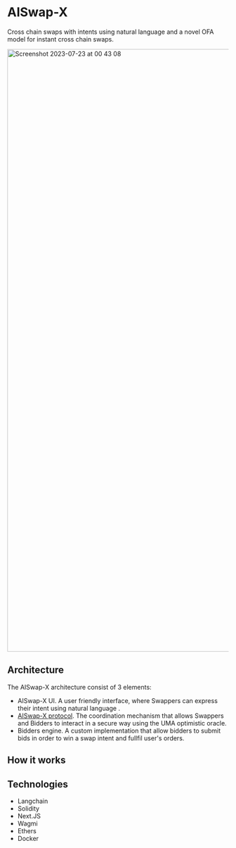 # AISwap-X
Cross chain swaps with intents using natural language and a novel OFA model for instant cross chain swaps.

<img width="1370" alt="Screenshot 2023-07-23 at 00 43 08" src="https://github.com/EdsonAlcala/AISwap-X/assets/3077635/4f97d932-e9fb-48cd-a57b-abd0d4ba11d7">

## Architecture

The AISwap-X architecture consist of 3 elements:

- AISwap-X UI. A user friendly interface, where Swappers can express their intent using natural language .
- [AISwap-X protocol](https://github.com/EdsonAlcala/aiswap-x-contracts). The coordination mechanism that allows Swappers and Bidders to interact in a secure way using the UMA optimistic oracle.
- Bidders engine. A custom implementation that allow bidders to submit bids in order to win a swap intent and fullfil user's orders.

## How it works

## Technologies
- Langchain
- Solidity
- Next.JS
- Wagmi
- Ethers
- Docker
